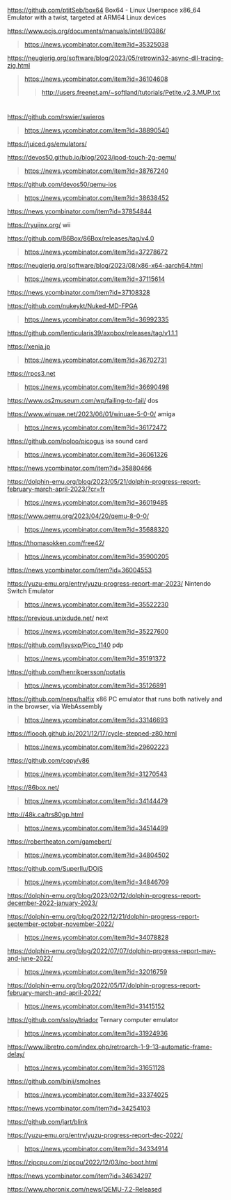 https://github.com/ptitSeb/box64 Box64 - Linux Userspace x86_64 Emulator with a twist, targeted at ARM64 Linux devices

https://www.pcjs.org/documents/manuals/intel/80386/
> https://news.ycombinator.com/item?id=35325038

https://neugierig.org/software/blog/2023/05/retrowin32-async-dll-tracing-zig.html
> https://news.ycombinator.com/item?id=36104608
> > http://users.freenet.am/~softland/tutorials/Petite.v2.3.MUP.txt

#
https://github.com/rswier/swieros
> https://news.ycombinator.com/item?id=38890540

https://juiced.gs/emulators/

https://devos50.github.io/blog/2023/ipod-touch-2g-qemu/
> https://news.ycombinator.com/item?id=38767240

https://github.com/devos50/qemu-ios
> https://news.ycombinator.com/item?id=38638452

https://news.ycombinator.com/item?id=37854844

https://ryujinx.org/ wii

https://github.com/86Box/86Box/releases/tag/v4.0
> https://news.ycombinator.com/item?id=37278672

https://neugierig.org/software/blog/2023/08/x86-x64-aarch64.html
> https://news.ycombinator.com/item?id=37115614

https://news.ycombinator.com/item?id=37108328

https://github.com/nukeykt/Nuked-MD-FPGA
> https://news.ycombinator.com/item?id=36992335

https://github.com/lenticularis39/axpbox/releases/tag/v1.1.1

https://xenia.jp
> https://news.ycombinator.com/item?id=36702731

https://rpcs3.net
> https://news.ycombinator.com/item?id=36690498

https://www.os2museum.com/wp/failing-to-fail/ dos

https://www.winuae.net/2023/06/01/winuae-5-0-0/ amiga
> https://news.ycombinator.com/item?id=36172472

https://github.com/polpo/picogus isa sound card
> https://news.ycombinator.com/item?id=36061326

https://news.ycombinator.com/item?id=35880466

https://dolphin-emu.org/blog/2023/05/21/dolphin-progress-report-february-march-april-2023/?cr=fr
> https://news.ycombinator.com/item?id=36019485

https://www.qemu.org/2023/04/20/qemu-8-0-0/
> https://news.ycombinator.com/item?id=35688320

https://thomasokken.com/free42/
> https://news.ycombinator.com/item?id=35900205

https://news.ycombinator.com/item?id=36004553

https://yuzu-emu.org/entry/yuzu-progress-report-mar-2023/ Nintendo Switch Emulator
> https://news.ycombinator.com/item?id=35522230

https://previous.unixdude.net/ next
> https://news.ycombinator.com/item?id=35227600

https://github.com/Isysxp/Pico_1140 pdp
> https://news.ycombinator.com/item?id=35191372

https://github.com/henrikpersson/potatis
> https://news.ycombinator.com/item?id=35126891

https://github.com/nepx/halfix x86 PC emulator that runs both natively and in the browser, via WebAssembly
> https://news.ycombinator.com/item?id=33146693

https://floooh.github.io/2021/12/17/cycle-stepped-z80.html
> https://news.ycombinator.com/item?id=29602223

https://github.com/copy/v86
> https://news.ycombinator.com/item?id=31270543

https://86box.net/
> https://news.ycombinator.com/item?id=34144479

http://48k.ca/trs80gp.html
> https://news.ycombinator.com/item?id=34514499

https://robertheaton.com/gamebert/
> https://news.ycombinator.com/item?id=34804502

https://github.com/SuperIlu/DOjS
> https://news.ycombinator.com/item?id=34846709

https://dolphin-emu.org/blog/2023/02/12/dolphin-progress-report-december-2022-january-2023/

https://dolphin-emu.org/blog/2022/12/21/dolphin-progress-report-september-october-november-2022/
> https://news.ycombinator.com/item?id=34078828

https://dolphin-emu.org/blog/2022/07/07/dolphin-progress-report-may-and-june-2022/
> https://news.ycombinator.com/item?id=32016759

https://dolphin-emu.org/blog/2022/05/17/dolphin-progress-report-february-march-and-april-2022/
> https://news.ycombinator.com/item?id=31415152

https://github.com/ssloy/triador Ternary computer emulator
> https://news.ycombinator.com/item?id=31924936

https://www.libretro.com/index.php/retroarch-1-9-13-automatic-frame-delay/
> https://news.ycombinator.com/item?id=31651128

https://github.com/binji/smolnes
> https://news.ycombinator.com/item?id=33374025

https://news.ycombinator.com/item?id=34254103

https://github.com/jart/blink

https://yuzu-emu.org/entry/yuzu-progress-report-dec-2022/
> https://news.ycombinator.com/item?id=34334914

https://zipcpu.com/zipcpu/2022/12/03/no-boot.html

https://news.ycombinator.com/item?id=34634297

https://www.phoronix.com/news/QEMU-7.2-Released